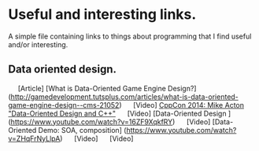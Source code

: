 Useful and interesting links.
=============================

A simple file containing links to things about programming that I find useful and/or interesting.


Data oriented design.
---------------------

&nbsp;&nbsp;&nbsp;&nbsp; [Article] [What is Data-Oriented Game Engine Design?]             (http://gamedevelopment.tutsplus.com/articles/what-is-data-oriented-game-engine-design--cms-21052)
&nbsp;&nbsp;&nbsp;&nbsp; [Video]   [CppCon 2014: Mike Acton "Data-Oriented Design and C++"](https://www.youtube.com/watch?v=rX0ItVEVjHc)
&nbsp;&nbsp;&nbsp;&nbsp; [Video]   [Data-Oriented Design ]                                 (https://www.youtube.com/watch?v=16ZF9XqkfRY)
&nbsp;&nbsp;&nbsp;&nbsp; [Video]   [Data-Oriented Demo: SOA, composition]                  (https://www.youtube.com/watch?v=ZHqFrNyLlpA)
&nbsp;&nbsp;&nbsp;&nbsp; [Video]   []()
&nbsp;&nbsp;&nbsp;&nbsp; [Video]   []()